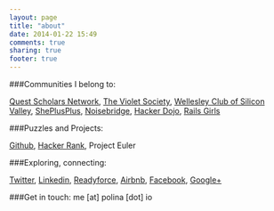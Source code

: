 ```yaml
---
layout: page
title: "about"
date: 2014-01-22 15:49
comments: true
sharing: true
footer: true
---
```



###Communities I belong to:

[Quest Scholars Network](http://questscholarsnetwork.org/),
[The Violet Society](http://www.thevioletsociety.com/),
[Wellesley Club of Silicon Valley](http://www.linkedin.com/groups?gid=3739358&trk=my_groups-b-grp-v),
[ShePlusPlus](http://sheplusplus.stanford.edu/rolemodels.php),
[Noisebridge](https://noisebridge.net/),
[Hacker Dojo](http://www.hackerdojo.com/),
[Rails Girls](http://railsgirls.com/)

###Puzzles and Projects:

[Github](https://github.com/psoshnin),
[Hacker Rank](https://www.hackerrank.com/Psoshnin),
Project Euler 

###Exploring, connecting:

[Twitter](https://www.twitter.com/polinasoshnin),
[Linkedin](http://www.linkedin.com/in/polinasoshnin),
[Readyforce](http://www.readyforce.com/Psoshnin),
[Airbnb](https://www.airbnb.com/users/show/11314231),
[Facebook](https://www.facebook.com/polina.soshnin),
[Google+](https://plus.google.com/112031583693007193075/posts)

###Get in touch: me [at] polina [dot] io

